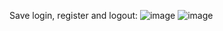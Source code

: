 Save login, register and logout:
![image](https://github.com/user-attachments/assets/8f2c2647-18c6-45e5-a30e-43300df66e46)
![image](https://github.com/user-attachments/assets/35d16475-298a-47f4-b57f-1accd76e8a20)

